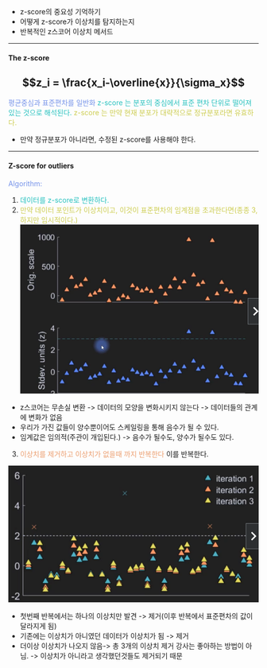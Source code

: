 - z-score의 중요성 기억하기
- 어떻게 z-score가 이상치를 탐지하는지
- 반복적인 z스코어 이상치 메서드

---
#### The z-score
## $$z_i = \frac{x_i-\overline{x}}{\sigma_x}$$
<span style="color:rgb(118, 147, 234)">평균중심과 표준편차를 일반화</span>
<span style="color:rgb(41, 194, 191)">z-score 는 분포의 중심에서  표준 편차 단위로 떨어져 있는 것으로 해석된다.</span>
<span style="color:rgb(205, 205, 81)">z-score 는 만약 현재 분포가 대략적으로 정규분포라면 유효하다.</span>
- 만약 정규분포가 아니라면, 수정된 z-score를 사용해야 한다.
---
#### Z-score for outliers

<span style="color:rgb(118, 147, 234)">Algorithm:</span> 
1. <span style="color:rgb(41, 194, 191)">데이터를 z-score로 변환하다.</span> 
2. <span style="color:rgb(205, 205, 81)">만약 데이터 포인트가 이상치이고, 이것이 표준편차의 임계점을 초과한다면(종종 3, 하지만 임시적이다.)</span> 
![400](../pic/7.Data%20normalizations%20and%20outliers/68.outlier1.png)
- z스코어는 무손실 변환 -> 데이터의 모양을 변화시키지 않는다 -> 데이터들의 관계에 변화가 없음
- 우리가 가진 값들이 양수뿐이어도 스케일링을 통해 음수가 될 수 있다.
- 임계값은 임의적(주관이 개입된다.) -> 음수가 될수도, 양수가 될수도 있다.
3. <span style="color:rgb(236, 158, 111)">이상치를 제거하고 이상치가 없을때 까지 반복한다</span> 
이를 반복한다.

![400](../pic/7.Data%20normalizations%20and%20outliers/68.outlier_iteration.png)
- 첫번째 반복에서는 하나의 이상치만 발견 -> 제거(이후 반복에서 표준편차의 값이 달라지게 됨)
- 기존에는 이상치가 아니였던 데이터가 이상치가 됨 -> 제거
- 더이상 이상치가 나오지 않음-> 총 3개의 이상치 제거
강사는 좋아하는 방법이 아님. -> 이상치가 아니라고 생각했던것들도 제거되기 때문

